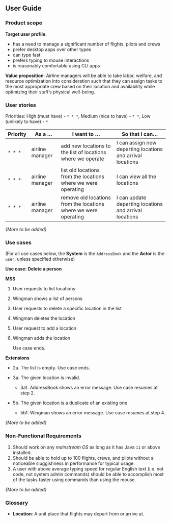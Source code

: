 ## User Guide

### Product scope

**Target user profile**:

* has a need to manage a significant number of flights, pilots and crews
* prefer desktop apps over other types
* can type fast
* prefers typing to mouse interactions
* is reasonably comfortable using CLI apps

**Value proposition**: Airline managers will be able to take labor, welfare, and resource optimization 
into consideration such that they can assign tasks to the most appropriate crew based on their location 
and availability while optimizing their staff’s physical well-being.

### User stories

Priorities: High (must have) - `* * *`, Medium (nice to have) - `* *`, Low (unlikely to have) - `*`

| Priority | As a …​                                    | I want to …​                     | So that I can…​                                                        |
| -------- |--------------------------------------------| ------------------------------ | ---------------------------------------------------------------------- |
| `* * *`  | airline manager    | add new locations to the list of locations where we operate         | I can assign new departing locations and arrival locations |
| `* * *`  | airline manager    | list old locations from the locations where we were operating       |    I can view all the locations    |
| `* * *`  | airline manager    | remove old locations from the locations where we were operating     | I can update departing locations and arrival locations |

*{More to be added}*

### Use cases

(For all use cases below, the **System** is the `AddressBook` and the **Actor** is the `user`, unless specified otherwise)

**Use case: Delete a person**

**MSS**

1.  User requests to list locations
2.  Wingman shows a list of persons
3.  User requests to delete a specific location in the list
4.  Wingman deletes the location
5.  User request to add a location
6.  Wingman adds the location

    Use case ends.

**Extensions**

* 2a. The list is empty.
  Use case ends.

* 3a. The given location is invalid.
    * 3a1. AddressBook shows an error message.
      Use case resumes at step 2.
  
* 5b. The given location is a duplicate of an existing one
   *  5b1. Wingman shows an error message.
      Use case resumes at step 4. 

*{More to be added}*

### Non-Functional Requirements

1.  Should work on any _mainstream OS_ as long as it has Java `11` or above installed.
2.  Should be able to hold up to 100 flights, crews, and pilots without a noticeable sluggishness in performance for typical usage.
3.  A user with above average typing speed for regular English text (i.e. not code, not system admin commands) should be able to accomplish most of the tasks faster using commands than using the mouse.

*{More to be added}*

### Glossary

* **Location**: A unit place that flights may depart from or arrive at. 

